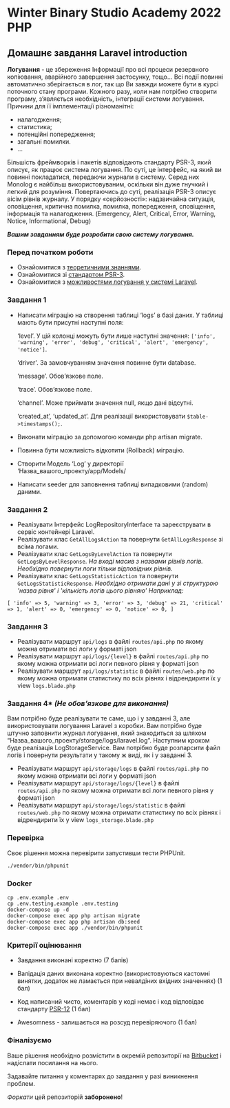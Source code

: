 # Winter Binary Studio Academy 2022 PHP

## Домашнє завдання Laravel introduction

**Логування** - це збереження Інформації про всі процеси резервного копіювання, аварійного завершення застосунку, тощо… Всі події повинні автоматично зберігається в лог, так що Ви завжди можете бути в курсі поточного стану програми.
Кожного разу, коли нам потрібно створити програму, з’являється необхідність, інтеграції системи логування. Причини для її імплементації різноманітні: 
- налагодження;
- статистика;
- потенційні попередження;
- загальні помилки.
- …

Більшість фреймворків і пакетів відповідають стандарту PSR-3, який описує, як працює система логування. По суті, це інтерфейс, на який ви повинні покладатися, передаючи журнали в систему. Серед них Monolog є найбільш використовуваним, оскільки він дуже гнучкий і легкий для розуміння.
Повертаючись до суті, реалізація PSR-3 описує вісім рівнів журналу. У порядку «серйозності»: надзвичайна ситуація, оповіщення, критична помилка, помилка, попередження, сповіщення, інформація та налагодження. (Emergency, Alert, Critical, Error, Warning, Notice, Informational, Debug)

_**Вашим завданням буде розробити свою систему логування.**_

### Перед початком роботи

- Ознайомитися з [теоретичними знаннями](https://en.wikipedia.org/wiki/Logging_(software)).
- Ознайомитися зі [стандартом PSR-3](https://www.php-fig.org/psr/psr-3/).
- Ознайомитися з [можливостями логування у системі Laravel](https://laravel.com/docs/8.x/logging).

### Завдання 1

* Написати міграцію на створення таблиці ‘logs’ в базі даних. У таблиці мають бути присутні наступні поля:


     ‘level’. У цій колонці можуть бути лише наступні значення: `['info', 'warning', 'error', 'debug', 'critical', 'alert', 'emergency', 'notice']`.

     ‘driver'. За замовчуванням значення повинне бути database.

     ‘message’. Обов’язкове поле.

     ‘trace’. Обов’язкове поле.

     ‘channel’. Може приймати значення null, якщо дані відсутні.

     ‘created_at’, ‘updated_at’. Для реалізації використовувати `$table->timestamps();`.

* Виконати міграцію за допомогою команди php artisan migrate.
* Повинна бути можливість відкотити (Rollback) міграцію.
* Створити Модель ‘Log’ у директорії ‘Назва_вашого_проекту/app/Models/
* Написати seeder для заповнення таблиці випадковими (random) даними.

### Завдання 2

* Реалізувати Інтерфейс LogRepositoryInterface та зареєструвати в сервіс контейнері Laravel.
* Реалізувати клас `GetAllLogsAction` та повернути `GetAllLogsResponse` зі всіма логами.
* Реалізувати клас `GetLogsByLevelAction` та повернути `GetLogsByLevelResponse`. _На вході масив з назвами рівнів логів. Необхідно повернути логи тільки відповідних рівнів._  
* Реалізувати клас `GetLogsStatisticAction` та повернути `GetLogsStatisticResponse`. _Необхідно отримати дані у зі структурою 'назва рівня' і 'кількість логів цього рівняю' Наприклад:_

`[
  'info' => 5,
  'warning' => 3,
  'error' => 3,
  'debug' => 21,
  'critical' => 1,
  'alert' => 0,
  'emergency' => 0,
  'notice' => 0,
]`


### Завдання 3

* Реалізувати маршрут `api/logs` в файлі `routes/api.php` по якому можна отримати всі логи у форматі json
* Реалізувати маршрут `api/logs/{level}` в файлі `routes/api.php` по якому можна отримати всі логи певного рівня у форматі json
* Реалізувати маршрут `api/logs/statistic` в файлі `routes/web.php` по якому можна отримати статистику по всіх рівнях і відрендирити їх у view `logs.blade.php`

### Завдання 4* _(Не обов’язкове для виконання)_
Вам потрібно буде реалізувати те саме, що і у завданні 3, але використовувати логування Laravel з коробки. Вам потрібно буде штучно заповнити журнал логування, який знаходиться за шляхом “Назва_вашого_проекту/storage/logs/laravel.log”. Наступним кроком буде реалізація LogStorageService. Вам потрібно буде розпарсити файл логів і повернути результати у такому ж виді, як і у завданні 3.
* Реалізувати маршрут `api/storage/logs` в файлі `routes/api.php` по якому можна отримати всі логи у форматі json
* Реалізувати маршрут `api/storage/logs/{level}` в файлі `routes/api.php` по якому можна отримати всі логи певного рівня у форматі json
* Реалізувати маршрут `api/storage/logs/statistic` в файлі `routes/web.php` по якому можна отримати статистику по всіх рівнях і відрендирити їх у view `logs_storage.blade.php`


### Перевірка
Своє рішення можна перевірити запустивши тести PHPUnit.

```bash
./vendor/bin/phpunit
```

### Docker

```
cp .env.example .env
cp .env.testing.example .env.testing
docker-compose up -d
docker-compose exec app php artisan migrate
docker-compose exec app php artisan db:seed
docker-compose exec app ./vendor/bin/phpunit
```

### Критерії оцінювання

* Завдання виконані коректно (7 балів)

* Валідація даних виконана коректно (використовуються кастомні винятки, додаток не ламається при невалдіних вхідних значеннях) (1 бал)

* Код написаний чисто, коментарів у коді немає і код відповідає стандарту [PSR-12](https://www.php-fig.org/psr/psr-12/) (1 бал)

* Awesomness - залишається на розсуд перевіряючого (1 бал)

### Фіналізуємо

Ваше рішення необхідно розмістити в окремій репозиторії на [Bitbucket](https://bitbucket.org/)
і надіслати посилання на нього.

Задавайте питання у коментарях до завдання у разі виникнення проблем.

*Форкати* цей репозиторій **заборонено**!
